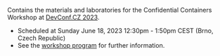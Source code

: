 Contains the materials and laboratories for the Confidential Containers Workshop at [DevConf.CZ 2023](https://www.devconf.info/cz/).

- Scheduled at Sunday June 18, 2023 12:30pm - 1:50pm CEST (Brno, Czech Republic)
- See the [workshop program](https://devconfcz2023.sched.com/event/1MYoy/confidential-containers-coco-workshop) for further information.
